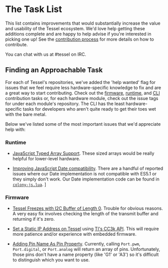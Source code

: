 # The Task List

This list contains improvements that would substantially increase the value and usability of the Tessel ecosystem. We'd love help getting these additions complete and are happy to help advise if you're interested in picking one up! See the [contribution process](./contribution-process.md) for more details on how to contribute.

You can chat with us at #tessel on IRC. 

## Finding an Approachable Task

For each of Tessel's repositories, we've added the 'help wanted' flag for issues that we feel require less hardware-specific knowledge to fix and are a great way to start contributing. Check out the [firmware](https://github.com/tessel/firmware/labels/help%20wanted), [runtime](https://github.com/tessel/runtime/labels/help%20wanted), and [CLI](https://github.com/tessel/cli/labels/help%20wanted) contribution tasks or, for each hardware module, check out the issue tags for under each module's repository. The CLI has the least hardware-specific tasks for developers who aren't quite ready to get their toes wet with the bare metal.

Below we've listed some of the most important issues that we'd appreciate help with:

### Runtime

- [JavaScript Typed Array Support](https://github.com/tessel/runtime/issues/254). These sized arrays would be really helpful for lower-level hardware.

- [Improving JavaScript Date compatibility](https://github.com/tessel/runtime/labels/Date-Incompatibility). There are a handful of reported issues where our Date implementation is not compatible with ES5.1 or they simply don't work. Our Date implementation code can be found in [`colony-js.lua`](https://github.com/tessel/runtime/blob/master/src/colony/lua/colony-js.lua#L1366).
]

### Firmware


- [Tessel Freezes with I2C Buffer of Length 0](https://github.com/tessel/firmware/issues/29). Trouble for obvious reasons. A very easy fix involves checking the length of the transmit buffer and returning if it's zero. 

- [Set a Static IP Address on Tessel](https://github.com/tessel/firmware/issues/35) using [TI's CC3k API](http://processors.wiki.ti.com/index.php/CC3000_Host_Programming_Guide#MAC_Address_update_process.). This will require more patience and/or experience with embedded firmware. 

- [Adding Pin Name As Pin Property](https://github.com/tessel/firmware/issues/30). Currently, calling `Port.pwm`, `Port.digital`, or `Port.analog` will return an array of pins. Unfortunately, those pins don't have a name property (like 'G1' or 'A3') so it's difficult to distinguish which you want to use.
